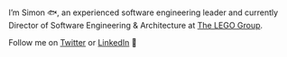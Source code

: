 I’m Simon 🐟, an experienced software engineering leader and currently Director of Software Engineering & Architecture at [The LEGO Group](https://lego.com/).

Follow me on [Twitter](https://twitter.com/simon180) or [LinkedIn](https://www.linkedin.com/in/simonyounguk/) 🤘
